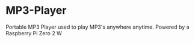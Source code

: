 # MP3-Player

Portable MP3 Player used to play MP3's anywhere anytime.
Powered by a Raspberry Pi Zero 2 W

